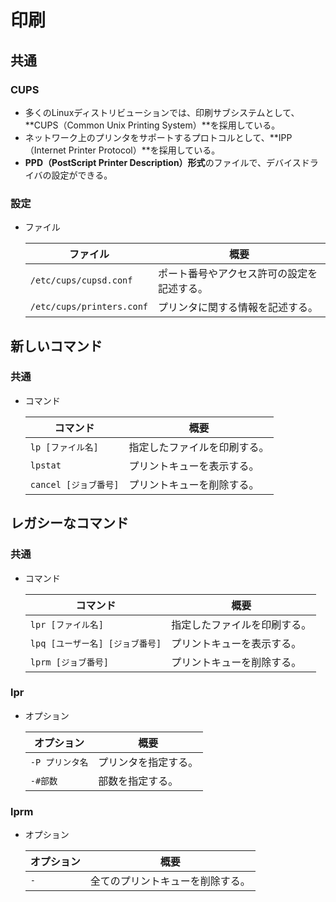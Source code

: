 # 印刷

## 共通

### CUPS

- 多くのLinuxディストリビューションでは、印刷サブシステムとして、
  **CUPS（Common Unix Printing System）**を採用している。
- ネットワーク上のプリンタをサポートするプロトコルとして、**IPP（Internet Printer Protocol）**を採用している。
- **PPD（PostScript Printer Description）形式**のファイルで、デバイスドライバの設定ができる。

### 設定

- ファイル

  | ファイル                  | 概要                                       |
  | ------------------------- | ------------------------------------------ |
  | `/etc/cups/cupsd.conf`    | ポート番号やアクセス許可の設定を記述する。 |
  | `/etc/cups/printers.conf` | プリンタに関する情報を記述する。           |

## 新しいコマンド

### 共通

- コマンド

  |コマンド|概要|
  |---|---|
  |`lp [ファイル名]`|指定したファイルを印刷する。|
  |`lpstat`|プリントキューを表示する。|
  |`cancel [ジョブ番号]`|プリントキューを削除する。|

## レガシーなコマンド

### 共通

- コマンド

  |コマンド|概要|
  |---|---|
  |`lpr [ファイル名]`|指定したファイルを印刷する。|
  |`lpq [ユーザー名] [ジョブ番号]`|プリントキューを表示する。|
  |`lprm [ジョブ番号]`|プリントキューを削除する。|

### lpr

- オプション

  | オプション      | 概要                 |
  | --------------- | -------------------- |
  | `-P プリンタ名` | プリンタを指定する。 |
  | `-#部数`        | 部数を指定する。     |

### lprm

- オプション

  |オプション|概要|
  |---|---|
  |`-`|全てのプリントキューを削除する。|
